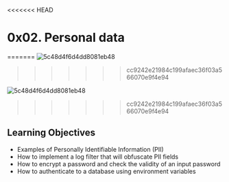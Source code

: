 <<<<<<< HEAD
# 0x02. Personal data
=======
![5c48d4f6d4dd8081eb48](https://user-images.githubusercontent.com/70171772/173847533-400c4dd1-538d-4d7b-a249-2106cc76e34a.png)
>>>>>>> cc9242e21984c199afaec36f03a566070e9f4e94

![5c48d4f6d4dd8081eb48](https://user-images.githubusercontent.com/70171772/173847533-400c4dd1-538d-4d7b-a249-2106cc76e34a.png)
>>>>>>> cc9242e21984c199afaec36f03a566070e9f4e94

## Learning Objectives

* Examples of Personally Identifiable Information (PII)
* How to implement a log filter that will obfuscate PII fields
* How to encrypt a password and check the validity of an input password
* How to authenticate to a database using environment variables